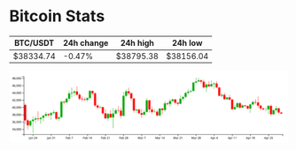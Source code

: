 # Bitcoin Stats

BTC/USDT|24h change|24h high|24h low|
|---|---|---|---|
|$38334.74|-0.47%|$38795.38|$38156.04|

<img src="./chart.svg">
